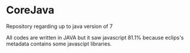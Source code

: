 # CoreJava
Repository regarding up to java version of 7

All codes are written in JAVA but it saw javascript 81.1%
because eclips's metadata contains some javascipt libraries.
